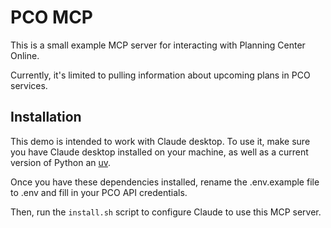 # PCO MCP

This is a small example MCP server for interacting with Planning Center Online.

Currently, it's limited to pulling information about upcoming plans in PCO services.

## Installation

This demo is intended to work with Claude desktop. To use it, make sure you have Claude desktop installed on your machine, as well as a current version of Python an [uv](https://docs.astral.sh/uv/getting-started/installation/).

Once you have these dependencies installed, rename the .env.example file to .env and fill in your PCO API credentials.

Then, run the `install.sh` script to configure Claude to use this MCP server. 